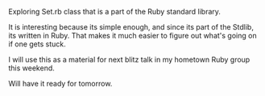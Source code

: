 Exploring Set.rb class that is a part of the Ruby standard library.

It is interesting because its simple enough, and since its part of the Stdlib,
its written in Ruby. That makes it much easier to figure out what's going on
if one gets stuck.

I will use this as a material for next blitz talk in my hometown Ruby group this weekend.

Will have it ready for tomorrow.
